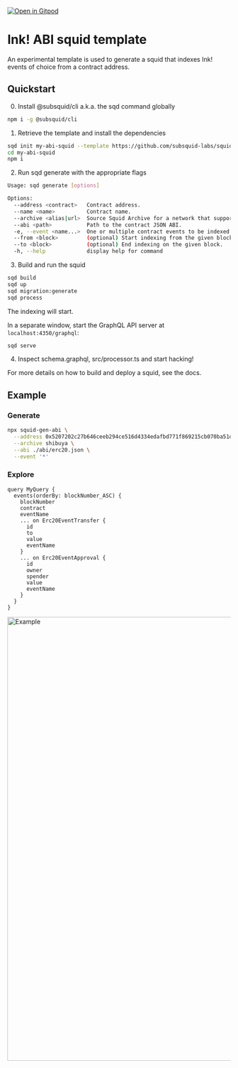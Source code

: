 [![Open in Gitpod](https://gitpod.io/button/open-in-gitpod.svg)](https://gitpod.io/#https://github.com/subsquid-labs/squid-ink-abi-template)


# Ink! ABI squid template

An experimental template is used to generate a squid that indexes Ink! events of choice from a contract address.

## Quickstart

0. Install @subsquid/cli a.k.a. the sqd command globally

```bash
npm i -g @subsquid/cli
```

1. Retrieve the template and install the dependencies

```bash
sqd init my-abi-squid --template https://github.com/subsquid-labs/squid-ink-abi-template/
cd my-abi-squid
npm i
```

2. Run sqd generate with the appropriate flags

```bash
Usage: sqd generate [options]

Options:
  --address <contract>   Contract address.
  --name <name>          Contract name.
  --archive <alias|url>  Source Squid Archive for a network that supports 'contracts' pallet. Can be a URL or an alias defined by @subsquid/archive-registry.
  --abi <path>           Path to the contract JSON ABI.
  -e, --event <name...>  One or multiple contract events to be indexed. '*' indexes all events defined in the ABI. (default: [])
  --from <block>         (optional) Start indexing from the given block.
  --to <block>           (optional) End indexing on the given block.
  -h, --help             display help for command
```

3. Build and run the squid

```bash
sqd build
sqd up
sqd migration:generate
sqd process
```

The indexing will start.

In a separate window, start the GraphQL API server at `localhost:4350/graphql`:

```bash
sqd serve
```

4. Inspect schema.graphql, src/processor.ts and start hacking!

For more details on how to build and deploy a squid, see the docs.

## Example
### Generate
```bash
npx squid-gen-abi \
  --address 0x5207202c27b646ceeb294ce516d4334edafbd771f869215cb070ba51dd7e2c72 \
  --archive shibuya \
  --abi ./abi/erc20.json \
  --event '*'
```
### Explore
```gql
query MyQuery {
  events(orderBy: blockNumber_ASC) {
    blockNumber
    contract
    eventName
    ... on Erc20EventTransfer {
      id
      to
      value
      eventName
    }
    ... on Erc20EventApproval {
      id
      owner
      spender
      value
      eventName
    }
  }
}
```
<img width="1000" alt="Example" src="https://user-images.githubusercontent.com/27631177/226672019-7f1ae79f-27a5-445c-a708-e2470ed64908.png">

